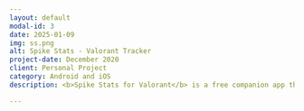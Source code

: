 ```yaml
---
layout: default
modal-id: 3
date: 2025-01-09
img: ss.png
alt: Spike Stats - Valorant Tracker
project-date: December 2020
client: Personal Project
category: Android and iOS
description: <b>Spike Stats for Valorant</b> is a free companion app that helps players analyze and improve their performance through clear, data-driven insights. Powered by the official Valorant API, it transforms raw match data into easy-to-understand graphs, summaries, and detailed breakdowns covering matches, agents, and weapons. Players can review stats such as KDA, KAST, win rates, shot accuracy, and round details, while also accessing features like personalized coaching, searchable player profiles, and regional leaderboards. With its minimalistic Valorant-inspired design, Spike Stats makes tracking progress and discovering trends both effortless and visually engaging.<br><br><a href="https://spikestatsapp.com">Official Website</a><br>Download on <a href="https://apps.apple.com/us/app/spike-stats-valorant-tracker/id1541123839">iOS</a> - <a href="https://play.google.com/store/apps/details?id=crocusgames.com.spikestats">Android</a>. 

---
```


